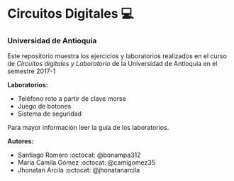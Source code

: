 # Circuitos Digitales :computer:
### Universidad de Antioquia

Este repositorio muestra los ejercicios y laboratorios realizados en el curso de *Circuitos digitales y Laboratorio* de la Universidad de Antioquia en el semestre 2017-1

__Laboratorios:__
* Teléfono roto a partir de clave morse
* Juego de botones
* Sistema de seguridad

Para mayor información leer la guía de los laboratorios.

__Autores:__

* Santiago Romero :octocat: @bonampa312
* Maria Camila Gómez :octocat: @camigomez35
* Jhonatan Arcila :octocat: @jhonatanarcila
